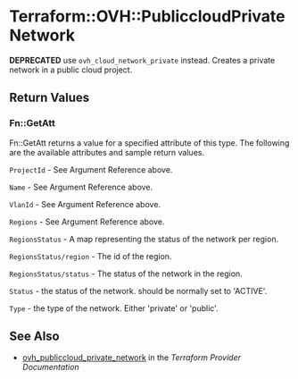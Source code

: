 # Terraform::OVH::PubliccloudPrivateNetwork

__DEPRECATED__ use `ovh_cloud_network_private` instead.
Creates a private network in a public cloud project.

## Return Values

### Fn::GetAtt

Fn::GetAtt returns a value for a specified attribute of this type. The following are the available attributes and sample return values.

`ProjectId` - See Argument Reference above.

`Name` - See Argument Reference above.

`VlanId` - See Argument Reference above.

`Regions` - See Argument Reference above.

`RegionsStatus` - A map representing the status of the network per region.

`RegionsStatus/region` - The id of the region.

`RegionsStatus/status` - The status of the network in the region.

`Status` - the status of the network. should be normally set to 'ACTIVE'.

`Type` - the type of the network. Either 'private' or 'public'.

## See Also

* [ovh_publiccloud_private_network](https://www.terraform.io/docs/providers/ovh/r/publiccloud_private_network.html) in the _Terraform Provider Documentation_